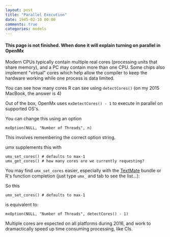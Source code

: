 ```yaml
---
layout: post
title: "Parallel Execution"
date: 1945-02-10 00:00
comments: true
categories: models
---
```


#### This page is not finished. When done it will explain turning on parallel in OpenMx

Modern CPUs typically contain multiple real cores (processing units that share memory), and a PC may contain more than one CPU.
Some chips also implement "virtual" cores which help allow the compiler to keep the hardware working while one process is data limited.

You can see how many cores R can see using `detectCores()` (on my 2015 MacBook, the answer is 4)

Out of the box, OpenMx uses `mxDetectCores() - 1` to execute in parallel on supported OS's.

You can change this using an option

```splus
mxOption(NULL, "Number of Threads", n)
```

This involves remembering the correct option string.

umx supplements this with

```splus
umx_set_cores() # defaults to max-1
umx_get_cores() # how many cores are we currently requesting?

```

You may find `umx_set_cores` easier, especially with the [TextMate](http://macromates.com) bundle or R's function completion (just type `umx_` and tab to see the list…):

So this

```splus
umx_set_cores() # defaults to max-1
```

is equivalent to:

```splus
mxOption(NULL, "Number of Threads", detectCores() - 1)
```

Multiple cores are expected on all platforms during 2016, and work to dramactically speed up time consuming processing, like CIs.
